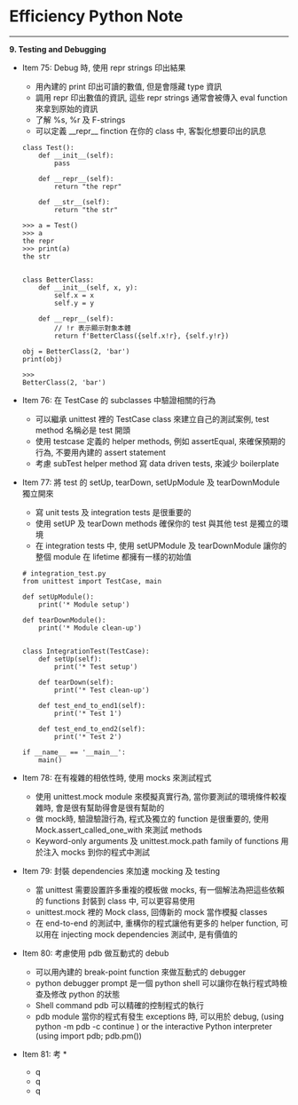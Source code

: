 # Efficiency Python Note
<hr>

**9. Testing and Debugging**


- Item 75: Debug 時, 使用 repr strings 印出結果
    * 用內建的 print 印出可讀的數值, 但是會隱藏 type 資訊
    * 調用 repr 印出數值的資訊, 這些 repr strings 通常會被傳入 eval function 來拿到原始的資訊
    * 了解 %s, %r 及 F-strings
    * 可以定義 \_\_repr\_\_ finction 在你的 class 中, 客製化想要印出的訊息
    ```
    class Test():
        def __init__(self):
            pass

        def __repr__(self):
            return "the repr"

        def __str__(self):
            return "the str"

    >>> a = Test()
    >>> a
    the repr
    >>> print(a)
    the str


    class BetterClass:
        def __init__(self, x, y):
            self.x = x
            self.y = y

        def __repr__(self):
            // !r 表示顯示對象本體
            return f'BetterClass({self.x!r}, {self.y!r})

    obj = BetterClass(2, 'bar')
    print(obj)

    >>>
    BetterClass(2, 'bar')          
    ```

- Item 76: 在 TestCase 的 subclasses 中驗證相關的行為
    * 可以繼承 unittest 裡的 TestCase class 來建立自己的測試案例, test method 名稱必是 test 開頭
    * 使用 testcase 定義的 helper methods, 例如 assertEqual, 來確保預期的行為, 不要用內建的 assert statement
    * 考慮 subTest helper method 寫 data driven tests, 來減少 boilerplate

- Item 77: 將 test 的 setUp, tearDown, setUpModule 及 tearDownModule 獨立開來
    * 寫 unit tests 及 integration tests 是很重要的  
    * 使用 setUP 及 tearDown methods 確保你的 test 與其他 test 是獨立的環境
    * 在 integration tests 中, 使用 setUPModule 及 tearDownModule 讓你的整個 module 在 lifetime 都擁有一樣的初始值
    ```
    # integration_test.py
    from unittest import TestCase, main

    def setUpModule():
        print('* Module setup')

    def tearDownModule():
        print('* Module clean-up')


    class IntegrationTest(TestCase):
        def setUp(self):
            print('* Test setup')

        def tearDown(self):
            print('* Test clean-up')

        def test_end_to_end1(self):
            print('* Test 1')

        def test_end_to_end2(self):
            print('* Test 2')

    if __name__ == '__main__':
        main() 
    ```
- Item 78: 在有複雜的相依性時, 使用 mocks 來測試程式
    * 使用 unittest.mock module 來模擬真實行為, 當你要測試的環境條件較複雜時, 會是很有幫助得會是很有幫助的
    * 做 mock時, 驗證驗證行為, 程式及獨立的 function 是很重要的, 使用 Mock.assert_called_one_with 來測試 methods
    * Keyword-only arguments 及 unittest.mock.path family of functions 用於注入 mocks 到你的程式中測試

- Item 79: 封裝 dependencies 來加速 mocking 及 testing
    * 當 unittest 需要設置許多重複的模板做 mocks, 有一個解法為把這些依賴的 functions 封裝到 class 中, 可以更容易使用 
    * unittest.mock 裡的 Mock class, 回傳新的 mock 當作模擬 classes
    * 在 end-to-end 的測試中, 重構你的程式讓他有更多的 helper function, 可以用在 injecting mock dependencies 測試中, 是有價值的

- Item 80: 考慮使用 pdb 做互動式的 debub
    * 可以用內建的 break-point function 來做互動式的 debugger
    * python debugger prompt 是一個 python shell 可以讓你在執行程式時檢查及修改 python 的狀態
    * Shell command pdb 可以精確的控制程式的執行
    * pdb module 當你的程式有發生 exceptions 時, 可以用於 debug, (using python -m pdb -c continue <program path>) or the interactive Python interpreter (using import pdb; pdb.pm())

- Item 81: 考
    * 
    * q
    * q
    * q
    ```
    ```